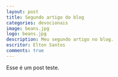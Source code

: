 ```yaml
---
layout: post
title: Segundo artigo do blog
categories: devocionais
image: beans.jpg
logo: beans.jpg
description: Meu segundo artigo no blog.
escritor: Elton Santos
comments: true
---
```


Esse é um post teste.